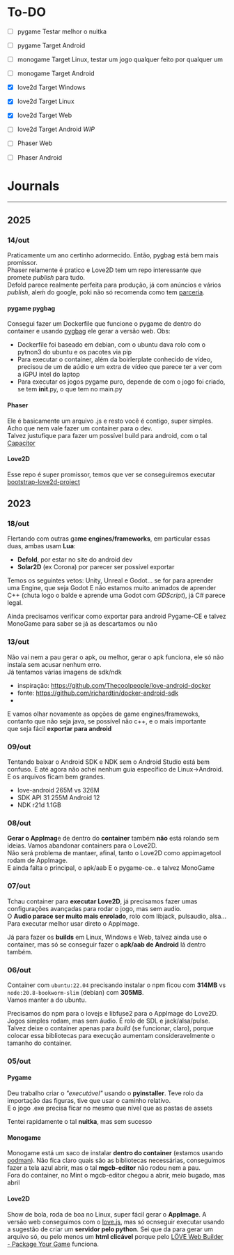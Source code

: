 # To-DO
- [ ] pygame Testar melhor o nuitka
- [ ] pygame Target Android
- [ ] monogame Target Linux, testar um jogo qualquer feito por qualquer um
- [ ] monogame Target Android
- [x] love2d Target Windows
- [x] love2d Target Linux
- [x] love2d Target Web
- [ ] love2d Target Android _WIP_
- [ ] Phaser Web
- [ ] Phaser Android


# Journals

---

## 2025

### 14/out

Praticamente um ano certinho adormecido. Então, pygbag está bem mais promissor.  
Phaser relamente é pratico e Love2D tem um repo interessante que promete _publish_ para tudo.  
Defold parece realmente perfeita para produção, já com anúncios e vários _publish_, aleḿ do google, poki não só recomenda como tem [parceria][parceria-link].

#### pygame pygbag
Consegui fazer um Dockerfile que funcione o pygame de dentro do container e usando [pygbag][pygbag-link] ele gerar a versão web. Obs:
- Dockerfile foi baseado em debian, com o ubuntu dava rolo com o pytnon3 do ubuntu e os pacotes via pip
- Para executar o container, além da boirlerplate conhecido de vídeo, precisou de um de aúdio e um extra de vídeo que parece ter a ver com a iGPU intel do laptop
- Para executar os jogos pygame puro, depende de com o jogo foi criado, se tem __init__.py, o que tem no main.py

#### Phaser
Ele é basicamente um arquivo .js e resto você é contigo, super simples. Acho que nem vale fazer um container para o dev.  
Talvez justufique para fazer um possível build para android, com o tal [Capacitor][capacitor-link]

#### Love2D
Esse repo é super promissor, temos que ver se conseguiremos executar  
[bootstrap-love2d-project][bootstrap-love2d-link]

[parceria-link]: https://developers.poki.com/guide/web-game-engines
[pygbag-link]: https://pygame-web.github.io/wiki/pygbag/
[capacitor-link]: https://phaser.io/tutorials/bring-your-phaser-game-to-ios-and-android-with-capacitor
[bootstrap-love2d-link]: https://github.com/Oval-Tutu/bootstrap-love2d-project


## 2023

### 18/out

Flertando com outras ga**me engines/frameworks**, em particular essas duas, ambas usam **Lua**:
- **Defold**, por estar no site do android dev
- **Solar2D** (ex Corona) por parecer ser possível exportar

Temos os seguintes vetos: Unity, Unreal e Godot... se for para aprender uma Engine, que seja Godot
E não estamos muito animados de aprender C++ (chuta logo o balde e aprende uma Godot com _GDScript_), já C# parece legal.

Ainda precisamos verificar como exportar para android Pygame-CE e talvez MonoGame para saber se já as descartamos ou não

### 13/out

Não vai nem a pau gerar o apk, ou melhor, gerar o apk funciona, ele só não instala sem acusar nenhum erro.  
Já tentamos várias imagens de sdk/ndk
- inspiração: https://github.com/Thecoolpeople/love-android-docker
- fonte: https://github.com/richardtin/docker-android-sdk
- 
E vamos olhar novamente as opções de game engines/framewoks, contanto que não seja java, se possível não c++, e o mais importante  
que seja fácil **exportar para android**

### 09/out

Tentando baixar o Android SDK e NDK sem o Android Studio está bem confuso. E até agora não achei nenhum guia específico de Linux->Android.  
E os arquivos ficam bem grandes.
- love-android 265M vs 326M
- SDK API 31 255M Android 12
- NDK r21d 1.1GB
  

### 08/out

**Gerar o AppImag**e de dentro do **container** também **não** está rolando sem ideias. Vamos abandonar containers para o Love2D.  
Não será problema de mantaer, afinal, tanto o Love2D como appimagetool rodam de AppImage.  
E ainda falta o principal, o apk/aab
E o pygame-ce.. e talvez MonoGame


### 07/out

Tchau container para **executar Love2D**, já precisamos fazer umas configurações avançadas para rodar o jogo, mas sem audio.  
O **Audio parace ser muito mais enrolado**, rolo com libjack, pulsaudio, alsa...    
Para executar melhor usar direto o AppImage.

Já para fazer os **builds** em Linux, Windows e Web, talvez ainda use o container, mas só se conseguir fazer o **apk/aab de Android** lá dentro também.

### 06/out

Container com `ubuntu:22.04` precisando instalar o npm ficou com **314MB** vs `node:20.8-bookworm-slim` (debian) com **305MB**.  
Vamos manter a do ubuntu.

Precisamos do npm para o lovejs e libfuse2 para o AppImage do Love2D. Jogos simples rodam, mas sem áudio. É rolo de SDL e jack/alsa/pulse.  
Talvez deixe o container apenas para _build_ (se funcionar, claro), porque colocar essa bibliotecas para execução aumentam consideravelmente o tamanho do container.

### 05/out

#### Pygame

Deu trabalho criar o _"executável"_ usando o **pyinstaller**. Teve rolo da importação das figuras, tive que usar o caminho relativo.  
E o jogo .exe precisa ficar no mesmo que nível que as pastas de assets

Tentei rapidamente o tal **nuitka**, mas sem sucesso

#### Monogame

Monogame está um saco de instalar **dentro do container** (estamos usando [podman](https://podman.io/)). Não fica claro quais são as bibliotecas necessárias, conseguimos fazer a tela azul abrir, mas o tal **mgcb-editor** não rodou nem a pau.  
Fora do container, no Mint o mgcb-editor chegou a abrir, meio bugado, mas abril

      
#### Love2D
Show de bola, roda de boa no Linux, super fácil gerar o **AppImage**. A versão web conseguimos com o [love.js](https://github.com/Davidobot/love.js), mas só ocnseguir executar usando a sugestão de criar um **servidor pelo python**. Sei que da para gerar um arquivo só, ou pelo menos um **html clicável** porque pelo [LÖVE Web Builder - Package Your Game](https://schellingb.github.io/LoveWebBuilder/package) funciona.
